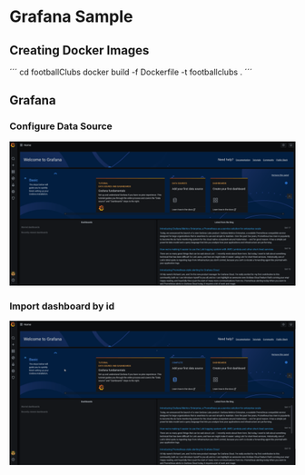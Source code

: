 # Grafana Sample

## Creating Docker Images

´´´
cd footballClubs
docker build -f Dockerfile -t footballclubs .
´´´

## Grafana

### Configure Data Source

![Configure Data Source](docs/images/grafana_select_source.gif)

### Import dashboard by id

![Import dash by id](docs/images/grafana_import_dash_by_id.gif)
